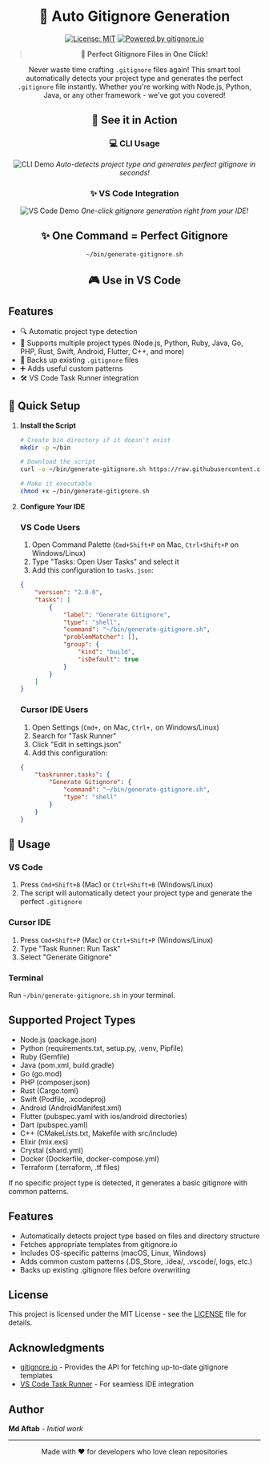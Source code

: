 <div align="center">

# 🚀 Auto Gitignore Generation

[![License: MIT](https://img.shields.io/badge/License-MIT-yellow.svg)](https://opensource.org/licenses/MIT)
[![Powered by gitignore.io](https://img.shields.io/badge/Powered%20by-gitignore.io-blue.svg)](https://www.toptal.com/developers/gitignore)

> 🎯 **Perfect Gitignore Files in One Click!**

Never waste time crafting `.gitignore` files again! This smart tool automatically detects your project type and generates the perfect `.gitignore` file instantly. Whether you're working with Node.js, Python, Java, or any other framework - we've got you covered!

## 📸 See it in Action

<div align="center">

### 💻 CLI Usage

![CLI Demo](assets/cli-demo.gif)
*Auto-detects project type and generates perfect gitignore in seconds!*

### ✨ VS Code Integration

![VS Code Demo](assets/vscode-demo.gif)
*One-click gitignore generation right from your IDE!*

</div>

## ✨ One Command = Perfect Gitignore

```bash
~/bin/generate-gitignore.sh
```

## 🎮 Use in VS Code

</div>

## Features

- 🔍 Automatic project type detection
- 🎯 Supports multiple project types (Node.js, Python, Ruby, Java, Go, PHP, Rust, Swift, Android, Flutter, C++, and more)
- 🔄 Backs up existing `.gitignore` files
- ➕ Adds useful custom patterns
- 🛠️ VS Code Task Runner integration

## 💾 Quick Setup

1. **Install the Script**
   ```bash
   # Create bin directory if it doesn't exist
   mkdir -p ~/bin

   # Download the script
   curl -o ~/bin/generate-gitignore.sh https://raw.githubusercontent.com/Mdaftab/auto_gitignore_generation/main/generate-gitignore.sh
   
   # Make it executable
   chmod +x ~/bin/generate-gitignore.sh
   ```

2. **Configure Your IDE**

   ### VS Code Users

   1. Open Command Palette (`Cmd+Shift+P` on Mac, `Ctrl+Shift+P` on Windows/Linux)
   2. Type "Tasks: Open User Tasks" and select it
   3. Add this configuration to `tasks.json`:

   ```json
   {
       "version": "2.0.0",
       "tasks": [
           {
               "label": "Generate Gitignore",
               "type": "shell",
               "command": "~/bin/generate-gitignore.sh",
               "problemMatcher": [],
               "group": {
                   "kind": "build",
                   "isDefault": true
               }
           }
       ]
   }
   ```

   ### Cursor IDE Users

   1. Open Settings (`Cmd+,` on Mac, `Ctrl+,` on Windows/Linux)
   2. Search for "Task Runner"
   3. Click "Edit in settings.json"
   4. Add this configuration:

   ```json
   {
       "taskrunner.tasks": {
           "Generate Gitignore": {
               "command": "~/bin/generate-gitignore.sh",
               "type": "shell"
           }
       }
   }
   ```

## 🔧 Usage

### VS Code

1. Press `Cmd+Shift+B` (Mac) or `Ctrl+Shift+B` (Windows/Linux)
2. The script will automatically detect your project type and generate the perfect `.gitignore`

### Cursor IDE

1. Press `Cmd+Shift+P` (Mac) or `Ctrl+Shift+P` (Windows/Linux)
2. Type "Task Runner: Run Task"
3. Select "Generate Gitignore"

### Terminal

Run `~/bin/generate-gitignore.sh` in your terminal.

## Supported Project Types

- Node.js (package.json)
- Python (requirements.txt, setup.py, .venv, Pipfile)
- Ruby (Gemfile)
- Java (pom.xml, build.gradle)
- Go (go.mod)
- PHP (composer.json)
- Rust (Cargo.toml)
- Swift (Podfile, .xcodeproj)
- Android (AndroidManifest.xml)
- Flutter (pubspec.yaml with ios/android directories)
- Dart (pubspec.yaml)
- C++ (CMakeLists.txt, Makefile with src/include)
- Elixir (mix.exs)
- Crystal (shard.yml)
- Docker (Dockerfile, docker-compose.yml)
- Terraform (.terraform, .tf files)

If no specific project type is detected, it generates a basic gitignore with common patterns.

## Features

- Automatically detects project type based on files and directory structure
- Fetches appropriate templates from gitignore.io
- Includes OS-specific patterns (macOS, Linux, Windows)
- Adds common custom patterns (.DS_Store, .idea/, .vscode/, logs, etc.)
- Backs up existing .gitignore files before overwriting

## License

This project is licensed under the MIT License - see the [LICENSE](LICENSE) file for details.

## Acknowledgments

- [gitignore.io](https://www.toptal.com/developers/gitignore) - Provides the API for fetching up-to-date gitignore templates
- [VS Code Task Runner](https://code.visualstudio.com/docs/editor/tasks) - For seamless IDE integration

## Author

**Md Aftab** - *Initial work*

---

<div align="center">
Made with ❤️ for developers who love clean repositories
</div>
